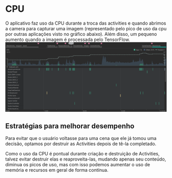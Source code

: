 # CPU

O aplicativo faz uso da CPU durante a troca das activities e quando abrimos a camera para capturar uma imagem (representado pelo pico de uso da cpu por outras aplicações visto no gráfico abaixo). Além disso, um pequeno aumento quando a imagem é processada pelo TensorFlow.
![CPU](img/cpu.png)

## Estratégias para melhorar desempenho
Para evitar que o usuário voltasse para uma cena que ele já tomou uma decisão, optamos por destruir as Activities depois de tê-la completado.

Como o uso da CPU é pontual durante criação e destruição de Activities, talvez evitar destruir elas e reaproveita-las, mudando apenas seu conteúdo, diminua os picos de uso, mas com isso podemos aumentar o uso de memória e recursos em geral de forma contínua.